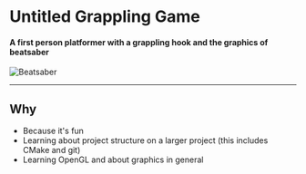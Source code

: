 # Untitled Grappling Game
#### A first person platformer with a grappling hook and the graphics of beatsaber
![Beatsaber](https://gamingbolt.com/wp-content/uploads/2018/05/Beat-Saber.jpg)

---

## Why
* Because it's fun
* Learning about project structure on a larger project (this includes CMake and git)
* Learning OpenGL and about graphics in general
